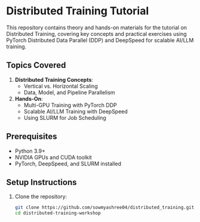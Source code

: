# Distributed Training Tutorial

This repository contains theory and hands-on materials for the tutorial on Distributed Training, covering key concepts and practical exercises using PyTorch Distributed Data Parallel (DDP) and DeepSpeed for scalable AI/LLM training.

## Topics Covered
1. **Distributed Training Concepts**:
   - Vertical vs. Horizontal Scaling
   - Data, Model, and Pipeline Parallelism
2. **Hands-On**:
   - Multi-GPU Training with PyTorch DDP
   - Scalable AI/LLM Training with DeepSpeed
   - Using SLURM for Job Scheduling

## Prerequisites
- Python 3.9+
- NVIDIA GPUs and CUDA toolkit
- PyTorch, DeepSpeed, and SLURM installed

## Setup Instructions
1. Clone the repository:
   ```bash
   git clone https://github.com/sowmyashree04/distributed_training.git
   cd distributed-training-workshop
